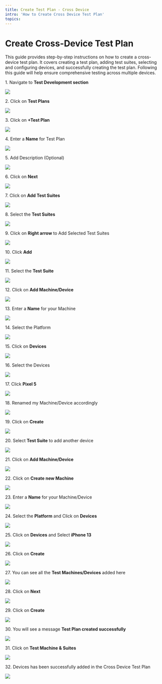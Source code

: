 ```yaml
---
title: Create Test Plan - Cross Device
intro: 'How to Create Cross Device Test Plan'
topics:
---
```



# Create Cross-Device Test Plan



This guide provides step-by-step instructions on how to create a cross-device test plan. It covers creating a test plan, adding test suites, selecting and configuring devices, and successfully creating the test plan. Following this guide will help ensure comprehensive testing across multiple devices.

1\. Navigate to **Test Development section**

![](https://ajeuwbhvhr.cloudimg.io/colony-recorder.s3.amazonaws.com/files/2024-03-04/539dbdba-0748-4784-8435-75db275aeb56/user_cropped_screenshot.jpeg?tl_px=0,0&br_px=1075,600&force_format=png&wat_scale=95&wat=1&wat_opacity=0.7&wat_gravity=northwest&wat_url=https://colony-recorder.s3.us-west-1.amazonaws.com/images/watermarks/FB923C_standard.png&wat_pad=9,221)


2\. Click on **Test Plans**

![](https://ajeuwbhvhr.cloudimg.io/colony-recorder.s3.amazonaws.com/files/2024-03-04/9e99c03f-ac24-425f-9572-a031d6c792ff/user_cropped_screenshot.jpeg?tl_px=0,225&br_px=1075,826&force_format=png&wat_scale=95&wat=1&wat_opacity=0.7&wat_gravity=northwest&wat_url=https://colony-recorder.s3.us-west-1.amazonaws.com/images/watermarks/FB923C_standard.png&wat_pad=160,265)


3\. Click on **+Test Plan**

![](https://ajeuwbhvhr.cloudimg.io/colony-recorder.s3.amazonaws.com/files/2024-03-04/83c940bc-d52c-419c-906c-d59f2707f82f/ascreenshot.jpeg?tl_px=844,0&br_px=1920,600&force_format=png&wat_scale=95&wat=1&wat_opacity=0.7&wat_gravity=northwest&wat_url=https://colony-recorder.s3.us-west-1.amazonaws.com/images/watermarks/FB923C_standard.png&wat_pad=648,17)


4\. Enter a **Name** for Test Plan

![](https://ajeuwbhvhr.cloudimg.io/colony-recorder.s3.amazonaws.com/files/2024-03-04/1db72fc5-6c3c-400b-aa80-684a8bf6f301/ascreenshot.jpeg?tl_px=255,82&br_px=1330,683&force_format=png&wat_scale=95&wat=1&wat_opacity=0.7&wat_gravity=northwest&wat_url=https://colony-recorder.s3.us-west-1.amazonaws.com/images/watermarks/FB923C_standard.png&wat_pad=502,265)


5\. Add Description (Optional)

![](https://ajeuwbhvhr.cloudimg.io/colony-recorder.s3.amazonaws.com/files/2024-03-04/05952580-643c-4e8e-b041-489b0058da0d/ascreenshot.jpeg?tl_px=165,272&br_px=1240,873&force_format=png&wat_scale=95&wat=1&wat_opacity=0.7&wat_gravity=northwest&wat_url=https://colony-recorder.s3.us-west-1.amazonaws.com/images/watermarks/FB923C_standard.png&wat_pad=502,265)


6\. Click on **Next**

![](https://ajeuwbhvhr.cloudimg.io/colony-recorder.s3.amazonaws.com/files/2024-03-04/2bafb511-30f5-49a4-a8b9-f11de085e550/ascreenshot.jpeg?tl_px=844,0&br_px=1920,600&force_format=png&wat_scale=95&wat=1&wat_opacity=0.7&wat_gravity=northwest&wat_url=https://colony-recorder.s3.us-west-1.amazonaws.com/images/watermarks/FB923C_standard.png&wat_pad=975,2)


7\. Click on **Add Test Suites**

![](https://ajeuwbhvhr.cloudimg.io/colony-recorder.s3.amazonaws.com/files/2024-03-04/8a2043ff-a849-46c3-88f2-0c6f80a653ed/ascreenshot.jpeg?tl_px=512,311&br_px=1587,912&force_format=png&wat_scale=95&wat=1&wat_opacity=0.7&wat_gravity=northwest&wat_url=https://colony-recorder.s3.us-west-1.amazonaws.com/images/watermarks/FB923C_standard.png&wat_pad=502,490)


8\. Select the **Test Suites**

![](https://ajeuwbhvhr.cloudimg.io/colony-recorder.s3.amazonaws.com/files/2024-03-04/0c46b81b-2c91-4577-98a3-dbfe906799aa/ascreenshot.jpeg?tl_px=163,311&br_px=1238,912&force_format=png&wat_scale=95&wat=1&wat_opacity=0.7&wat_gravity=northwest&wat_url=https://colony-recorder.s3.us-west-1.amazonaws.com/images/watermarks/FB923C_standard.png&wat_pad=502,314)


9\. Click on **Right arrow** to Add Selected Test Suites

![](https://ajeuwbhvhr.cloudimg.io/colony-recorder.s3.amazonaws.com/files/2024-03-04/c9d44186-e9dc-47b0-96cb-1e7fe66bbd3e/user_cropped_screenshot.jpeg?tl_px=643,122&br_px=1718,723&force_format=png&wat_scale=95&wat=1&wat_opacity=0.7&wat_gravity=northwest&wat_url=https://colony-recorder.s3.us-west-1.amazonaws.com/images/watermarks/FB923C_standard.png&wat_pad=502,265)


10\. Click **Add**

![](https://ajeuwbhvhr.cloudimg.io/colony-recorder.s3.amazonaws.com/files/2024-03-04/ef125fe2-1b42-49dd-9dfe-4fbcc541a0be/ascreenshot.jpeg?tl_px=844,311&br_px=1920,912&force_format=png&wat_scale=95&wat=1&wat_opacity=0.7&wat_gravity=northwest&wat_url=https://colony-recorder.s3.us-west-1.amazonaws.com/images/watermarks/FB923C_standard.png&wat_pad=785,452)


11\. Select the **Test Suite**

![](https://ajeuwbhvhr.cloudimg.io/colony-recorder.s3.amazonaws.com/files/2024-03-04/f59418ad-9483-4a18-baa6-b39e0a428e00/user_cropped_screenshot.jpeg?tl_px=453,58&br_px=1528,659&force_format=png&wat_scale=95&wat=1&wat_opacity=0.7&wat_gravity=northwest&wat_url=https://colony-recorder.s3.us-west-1.amazonaws.com/images/watermarks/FB923C_standard.png&wat_pad=502,265)


12\. Click on **Add Machine/Device**

![](https://ajeuwbhvhr.cloudimg.io/colony-recorder.s3.amazonaws.com/files/2024-03-04/3532cb27-8c96-45f3-9b7c-aa2841a7a8a0/ascreenshot.jpeg?tl_px=844,0&br_px=1920,600&force_format=png&wat_scale=95&wat=1&wat_opacity=0.7&wat_gravity=northwest&wat_url=https://colony-recorder.s3.us-west-1.amazonaws.com/images/watermarks/FB923C_standard.png&wat_pad=530,255)


13\. Enter a **Name** for your Machine

![](https://ajeuwbhvhr.cloudimg.io/colony-recorder.s3.amazonaws.com/files/2024-03-04/9adb49cd-d20b-4ceb-b8d1-eabd8c535da1/ascreenshot.jpeg?tl_px=640,0&br_px=1715,600&force_format=png&wat_scale=95&wat=1&wat_opacity=0.7&wat_gravity=northwest&wat_url=https://colony-recorder.s3.us-west-1.amazonaws.com/images/watermarks/FB923C_standard.png&wat_pad=502,112)


14\. Select the Platform

![](https://ajeuwbhvhr.cloudimg.io/colony-recorder.s3.amazonaws.com/files/2024-03-04/a7ee7c8f-5796-4d1c-b6e2-d14b4688c92a/ascreenshot.jpeg?tl_px=599,92&br_px=1674,693&force_format=png&wat_scale=95&wat=1&wat_opacity=0.7&wat_gravity=northwest&wat_url=https://colony-recorder.s3.us-west-1.amazonaws.com/images/watermarks/FB923C_standard.png&wat_pad=502,265)


15\. Click on **Devices**

![](https://ajeuwbhvhr.cloudimg.io/colony-recorder.s3.amazonaws.com/files/2024-03-04/45637247-ce81-4d10-a233-5e4926fa5ab1/ascreenshot.jpeg?tl_px=558,166&br_px=1633,767&force_format=png&wat_scale=95&wat=1&wat_opacity=0.7&wat_gravity=northwest&wat_url=https://colony-recorder.s3.us-west-1.amazonaws.com/images/watermarks/FB923C_standard.png&wat_pad=502,265)


16\. Select the Devices

![](https://ajeuwbhvhr.cloudimg.io/colony-recorder.s3.amazonaws.com/files/2024-03-04/2bd488ea-3c28-4076-8518-a5d6e05f2f61/ascreenshot.jpeg?tl_px=752,90&br_px=1827,691&force_format=png&wat_scale=95&wat=1&wat_opacity=0.7&wat_gravity=northwest&wat_url=https://colony-recorder.s3.us-west-1.amazonaws.com/images/watermarks/FB923C_standard.png&wat_pad=502,265)


17\. Click **Pixel 5**

![](https://ajeuwbhvhr.cloudimg.io/colony-recorder.s3.amazonaws.com/files/2024-03-04/6e6cacfe-5fd7-4eed-a5a3-c50fcde6b85e/ascreenshot.jpeg?tl_px=772,117&br_px=1847,718&force_format=png&wat_scale=95&wat=1&wat_opacity=0.7&wat_gravity=northwest&wat_url=https://colony-recorder.s3.us-west-1.amazonaws.com/images/watermarks/FB923C_standard.png&wat_pad=502,265)


18\. Renamed my Machine/Device accordingly

![](https://ajeuwbhvhr.cloudimg.io/colony-recorder.s3.amazonaws.com/files/2024-03-04/ff6deeb9-39ff-41ce-a9c0-caf90b2b2355/ascreenshot.jpeg?tl_px=685,0&br_px=1760,600&force_format=png&wat_scale=95&wat=1&wat_opacity=0.7&wat_gravity=northwest&wat_url=https://colony-recorder.s3.us-west-1.amazonaws.com/images/watermarks/FB923C_standard.png&wat_pad=502,121)


19\. Click on **Create**

![](https://ajeuwbhvhr.cloudimg.io/colony-recorder.s3.amazonaws.com/files/2024-03-04/b72d4932-1f90-4e6c-be9d-9a8b4376beb4/ascreenshot.jpeg?tl_px=844,311&br_px=1920,912&force_format=png&wat_scale=95&wat=1&wat_opacity=0.7&wat_gravity=northwest&wat_url=https://colony-recorder.s3.us-west-1.amazonaws.com/images/watermarks/FB923C_standard.png&wat_pad=963,532)


20\. Select **Test Suite** to add another device

![](https://ajeuwbhvhr.cloudimg.io/colony-recorder.s3.amazonaws.com/files/2024-03-04/6e56ca64-073a-40a7-b192-cd163a0dcade/ascreenshot.jpeg?tl_px=427,0&br_px=1502,600&force_format=png&wat_scale=95&wat=1&wat_opacity=0.7&wat_gravity=northwest&wat_url=https://colony-recorder.s3.us-west-1.amazonaws.com/images/watermarks/FB923C_standard.png&wat_pad=502,260)


21\. Click on **Add Machine/Device**

![](https://ajeuwbhvhr.cloudimg.io/colony-recorder.s3.amazonaws.com/files/2024-03-04/c5c8e8c1-717a-446d-af6f-881ccaf6ebad/ascreenshot.jpeg?tl_px=837,0&br_px=1912,600&force_format=png&wat_scale=95&wat=1&wat_opacity=0.7&wat_gravity=northwest&wat_url=https://colony-recorder.s3.us-west-1.amazonaws.com/images/watermarks/FB923C_standard.png&wat_pad=502,261)


22\. Click on **Create new Machine**

![](https://ajeuwbhvhr.cloudimg.io/colony-recorder.s3.amazonaws.com/files/2024-03-04/6f242707-2d1c-4290-9d0f-956758d9eea9/ascreenshot.jpeg?tl_px=844,55&br_px=1920,656&force_format=png&wat_scale=95&wat=1&wat_opacity=0.7&wat_gravity=northwest&wat_url=https://colony-recorder.s3.us-west-1.amazonaws.com/images/watermarks/FB923C_standard.png&wat_pad=503,265)


23\. Enter a **Name** for your Machine/Device

![](https://ajeuwbhvhr.cloudimg.io/colony-recorder.s3.amazonaws.com/files/2024-03-04/37febdac-1791-4876-a36d-a99bf85cef50/ascreenshot.jpeg?tl_px=792,0&br_px=1867,600&force_format=png&wat_scale=95&wat=1&wat_opacity=0.7&wat_gravity=northwest&wat_url=https://colony-recorder.s3.us-west-1.amazonaws.com/images/watermarks/FB923C_standard.png&wat_pad=502,116)


24\. Select the **Platform** and Click on **Devices**

![](https://ajeuwbhvhr.cloudimg.io/colony-recorder.s3.amazonaws.com/files/2024-03-04/73152d49-2013-45c2-87cf-7d34dd4d1182/ascreenshot.jpeg?tl_px=548,175&br_px=1623,776&force_format=png&wat_scale=95&wat=1&wat_opacity=0.7&wat_gravity=northwest&wat_url=https://colony-recorder.s3.us-west-1.amazonaws.com/images/watermarks/FB923C_standard.png&wat_pad=502,265)


25\. Click on **Devices** and Select **iPhone 13**

![](https://ajeuwbhvhr.cloudimg.io/colony-recorder.s3.amazonaws.com/files/2024-03-04/e159572c-6c09-4d08-9704-ff4f880d3891/ascreenshot.jpeg?tl_px=762,174&br_px=1837,775&force_format=png&wat_scale=95&wat=1&wat_opacity=0.7&wat_gravity=northwest&wat_url=https://colony-recorder.s3.us-west-1.amazonaws.com/images/watermarks/FB923C_standard.png&wat_pad=502,265)


26\. Click on **Create**

![](https://ajeuwbhvhr.cloudimg.io/colony-recorder.s3.amazonaws.com/files/2024-03-04/dcfc2ae0-cfb7-42f9-868e-e18f0c5d12ee/ascreenshot.jpeg?tl_px=844,311&br_px=1920,912&force_format=png&wat_scale=95&wat=1&wat_opacity=0.7&wat_gravity=northwest&wat_url=https://colony-recorder.s3.us-west-1.amazonaws.com/images/watermarks/FB923C_standard.png&wat_pad=952,526)


27\. You can see all the **Test Machines/Devices** added here

![](https://ajeuwbhvhr.cloudimg.io/colony-recorder.s3.amazonaws.com/files/2024-03-04/c7e0647b-4974-4ff4-810a-90cd826044f0/ascreenshot.jpeg?tl_px=152,160&br_px=1227,761&force_format=png&wat_scale=95&wat=1&wat_opacity=0.7&wat_gravity=northwest&wat_url=https://colony-recorder.s3.us-west-1.amazonaws.com/images/watermarks/FB923C_standard.png&wat_pad=502,265)


28\. Click on **Next**

![](https://ajeuwbhvhr.cloudimg.io/colony-recorder.s3.amazonaws.com/files/2024-03-04/da685cb1-d246-4465-8835-7882c17ca5c3/ascreenshot.jpeg?tl_px=844,0&br_px=1920,600&force_format=png&wat_scale=95&wat=1&wat_opacity=0.7&wat_gravity=northwest&wat_url=https://colony-recorder.s3.us-west-1.amazonaws.com/images/watermarks/FB923C_standard.png&wat_pad=982,-1)


29\. Click on **Create**

![](https://ajeuwbhvhr.cloudimg.io/colony-recorder.s3.amazonaws.com/files/2024-03-04/35b05e32-10d0-46a9-a91d-6cac789c9a34/ascreenshot.jpeg?tl_px=844,0&br_px=1920,600&force_format=png&wat_scale=95&wat=1&wat_opacity=0.7&wat_gravity=northwest&wat_url=https://colony-recorder.s3.us-west-1.amazonaws.com/images/watermarks/FB923C_standard.png&wat_pad=970,-3)


30\. You will see a message **Test Plan created successfully**

![](https://ajeuwbhvhr.cloudimg.io/colony-recorder.s3.amazonaws.com/files/2024-03-04/45911d05-9cdc-4d6e-a0e3-93d2034dca4b/ascreenshot.jpeg?tl_px=0,311&br_px=1075,912&force_format=png&wat_scale=95&wat=1&wat_opacity=0.7&wat_gravity=northwest&wat_url=https://colony-recorder.s3.us-west-1.amazonaws.com/images/watermarks/FB923C_standard.png&wat_pad=267,485)


31\. Click on **Test Machine & Suites**

![](https://ajeuwbhvhr.cloudimg.io/colony-recorder.s3.amazonaws.com/files/2024-03-04/1e9bc6f7-3c99-4249-99bd-e187ad39d434/ascreenshot.jpeg?tl_px=0,0&br_px=1075,600&force_format=png&wat_scale=95&wat=1&wat_opacity=0.7&wat_gravity=northwest&wat_url=https://colony-recorder.s3.us-west-1.amazonaws.com/images/watermarks/FB923C_standard.png&wat_pad=321,168)


32\. Devices has been successfully added in the Cross Device Test Plan

![](https://ajeuwbhvhr.cloudimg.io/colony-recorder.s3.amazonaws.com/files/2024-03-04/683b8924-13b6-4d9c-aaf1-fc225a1687b4/user_cropped_screenshot.jpeg?tl_px=0,81&br_px=1075,682&force_format=png&wat_scale=95&wat=1&wat_opacity=0.7&wat_gravity=northwest&wat_url=https://colony-recorder.s3.us-west-1.amazonaws.com/images/watermarks/FB923C_standard.png&wat_pad=488,265)



